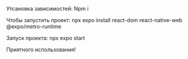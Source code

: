 Утсановка зависимостей:
Npm i

Чтобы запустить проект: 
npx expo install react-dom react-native-web @expo/metro-runtime

Запуск проекта:
npx expo start

Приятного использования!
